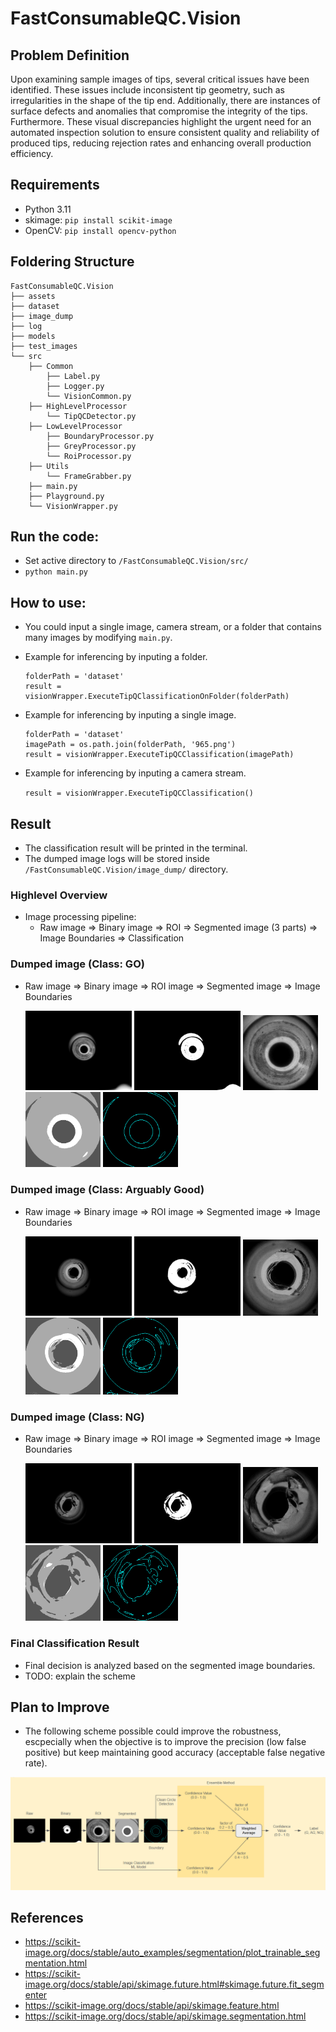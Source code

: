 # FastConsumableQC.Vision

## Problem Definition
Upon examining sample images of tips, several critical issues have been identified. These issues include inconsistent tip geometry, such as irregularities in the shape of the tip end. Additionally, there are instances of surface defects and anomalies that compromise the integrity of the tips. Furthermore. These visual discrepancies highlight the urgent need for an automated inspection solution to ensure consistent quality and reliability of produced tips, reducing rejection rates and enhancing overall production efficiency.

## Requirements
- Python 3.11
- skimage: `pip install scikit-image`
- OpenCV: `pip install opencv-python`

## Foldering Structure
```
FastConsumableQC.Vision
├── assets
├── dataset
├── image_dump
├── log
├── models
├── test_images
└── src
    ├── Common
        ├── Label.py
        ├── Logger.py
        └── VisionCommon.py
    ├── HighLevelProcessor
        └── TipQCDetector.py
    ├── LowLevelProcessor
        ├── BoundaryProcessor.py
        ├── GreyProcessor.py
        └── RoiProcessor.py
    ├── Utils
        └── FrameGrabber.py
    ├── main.py
    ├── Playground.py
    └── VisionWrapper.py 
```

## Run the code:
- Set active directory to `/FastConsumableQC.Vision/src/`
- `python main.py`

## How to use:
- You could input a single image, camera stream, or a folder that contains many images by modifying ```main.py```.
- Example for inferencing by inputing a folder.
    ```
    folderPath = 'dataset'
    result = visionWrapper.ExecuteTipQClassificationOnFolder(folderPath)
    ```
- Example for inferencing by inputing a single image.
    ```
    folderPath = 'dataset'
    imagePath = os.path.join(folderPath, '965.png')
    result = visionWrapper.ExecuteTipQCClassification(imagePath)
    ```
- Example for inferencing by inputing a camera stream.

    ```result = visionWrapper.ExecuteTipQCClassification()```  

## Result
- The classification result will be printed in the terminal. 
- The dumped image logs will be stored inside `/FastConsumableQC.Vision/image_dump/` directory.

### Highlevel Overview
- Image processing pipeline:
    - Raw image => Binary image => ROI => Segmented image (3 parts) => Image Boundaries => Classification

### Dumped image (Class: GO)
- Raw image => Binary image => ROI image => Segmented image => Image Boundaries

  <img src="assets/965.png" alt="Raw image" width="170" /> <img src="assets/965_bin.png" alt="Raw image" width="170" /> <img src="assets/965_bin_ROI.png" alt="Raw image" width="120" /> <img src="assets/965_bin_ROI_segmented.png" alt="Raw image" width="120" /> <img src="assets/965_bin_ROI_segmented_boundary.png" alt="Raw image" width="120" />

### Dumped image (Class: Arguably Good)
- Raw image => Binary image => ROI image => Segmented image => Image Boundaries

  <img src="assets/6812.png" alt="Raw image" width="170" /> <img src="assets/6812_bin.png" alt="Raw image" width="170" /> <img src="assets/6812_bin_ROI.png" alt="Raw image" width="120" /> <img src="assets/6812_bin_ROI_segmented.png" alt="Raw image" width="120" /> <img src="assets/6812_bin_ROI_segmented_boundary.png" alt="Raw image" width="120" />

### Dumped image (Class: NG)
- Raw image => Binary image => ROI image => Segmented image => Image Boundaries

  <img src="assets/6573.png" alt="Raw image" width="170" /> <img src="assets/6573_bin.png" alt="Raw image" width="170" /> <img src="assets/6573_bin_ROI.png" alt="Raw image" width="120" /> <img src="assets/6573_bin_ROI_segmented.png" alt="Raw image" width="120" /> <img src="assets/6573_bin_ROI_segmented_boundary.png" alt="Raw image" width="120" />

### Final Classification Result
- Final decision is analyzed based on the segmented image boundaries.
- TODO: explain the scheme

## Plan to Improve
- The following scheme possible could improve the robustness, escpecially when the objective is to improve the precision (low false positive) but keep maintaining good accuracy (acceptable false negative rate).

![Proposed Scheme](assets/ProposedScheme.png)

## References
- https://scikit-image.org/docs/stable/auto_examples/segmentation/plot_trainable_segmentation.html
- https://scikit-image.org/docs/stable/api/skimage.future.html#skimage.future.fit_segmenter
- https://scikit-image.org/docs/stable/api/skimage.feature.html
- https://scikit-image.org/docs/stable/api/skimage.segmentation.html
